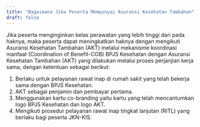 ```yaml
---
title: "Bagaimana Jika Peserta Mempunyai Asuransi Kesehatan Tambahan"
draft: false
---
```


Jika peserta menginginkan kelas perawatan yang lebih tinggi dari pada haknya, maka peserta dapat meningkatkan haknya dengan mengikuti Asuransi Kesehatan Tambahan (AKT) melalui mekanisme koordinasi manfaat (Coordination of Benefit-COB) BPJS Kesehatan dengan Asuransi Kesehatan Tambahan (AKT) yang dilakukan melalui proses perjanjian kerja sama, dengan ketentuan sebagai berikut:

1. Berlaku untuk pelayanan rawat inap di rumah sakit yang telah bekerja sama dengan BPJS Kesehatan.
2. AKT sebagai penjamin dan pembayar pertama.
3. Menggunakan kartu co-branding yaitu kartu yang telah mencantumkan logo BPJS Kesehatan dan logo AKT.
4. Mengikuti prosedur pelayanan rawat inap tingkat lanjutan (RITL) yang berlaku bagi peserta JKN-KIS.